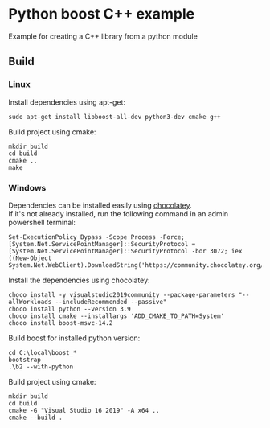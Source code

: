 # Python boost C++ example
Example for creating a C++ library from a python module

## Build

### Linux
Install dependencies using apt-get:
```
sudo apt-get install libboost-all-dev python3-dev cmake g++
```

Build project using cmake:
```
mkdir build
cd build
cmake ..
make
```

### Windows
Dependencies can be installed easily using [chocolatey](https://chocolatey.org/install#individual).  
If it's not already installed, run the following command in an admin powershell terminal:
```
Set-ExecutionPolicy Bypass -Scope Process -Force; [System.Net.ServicePointManager]::SecurityProtocol = [System.Net.ServicePointManager]::SecurityProtocol -bor 3072; iex ((New-Object System.Net.WebClient).DownloadString('https://community.chocolatey.org/install.ps1'))
```

Install the dependencies using chocolatey:
```
choco install -y visualstudio2019community --package-parameters "--allWorkloads --includeRecommended --passive"
choco install python --version 3.9
choco install cmake --installargs 'ADD_CMAKE_TO_PATH=System'
choco install boost-msvc-14.2
```

Build boost for installed python version:
```
cd C:\local\boost_*
bootstrap
.\b2 --with-python
```

Build project using cmake:
```
mkdir build
cd build
cmake -G "Visual Studio 16 2019" -A x64 ..
cmake --build .
```